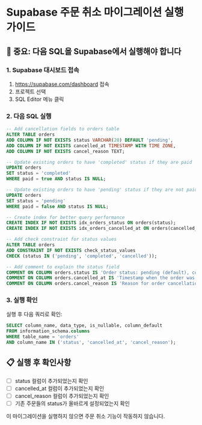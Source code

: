 # Supabase 주문 취소 마이그레이션 실행 가이드

## 🚨 중요: 다음 SQL을 Supabase에서 실행해야 합니다

### 1. Supabase 대시보드 접속
1. https://supabase.com/dashboard 접속
2. 프로젝트 선택
3. SQL Editor 메뉴 클릭

### 2. 다음 SQL 실행

```sql
-- Add cancellation fields to orders table
ALTER TABLE orders 
ADD COLUMN IF NOT EXISTS status VARCHAR(20) DEFAULT 'pending',
ADD COLUMN IF NOT EXISTS cancelled_at TIMESTAMP WITH TIME ZONE,
ADD COLUMN IF NOT EXISTS cancel_reason TEXT;

-- Update existing orders to have 'completed' status if they are paid
UPDATE orders 
SET status = 'completed' 
WHERE paid = true AND status IS NULL;

-- Update existing orders to have 'pending' status if they are not paid
UPDATE orders 
SET status = 'pending' 
WHERE paid = false AND status IS NULL;

-- Create index for better query performance
CREATE INDEX IF NOT EXISTS idx_orders_status ON orders(status);
CREATE INDEX IF NOT EXISTS idx_orders_cancelled_at ON orders(cancelled_at);

-- Add check constraint for status values
ALTER TABLE orders 
ADD CONSTRAINT IF NOT EXISTS check_status_values 
CHECK (status IN ('pending', 'completed', 'cancelled'));

-- Add comment to explain the status field
COMMENT ON COLUMN orders.status IS 'Order status: pending (default), completed (paid), cancelled';
COMMENT ON COLUMN orders.cancelled_at IS 'Timestamp when the order was cancelled';
COMMENT ON COLUMN orders.cancel_reason IS 'Reason for order cancellation';
```

### 3. 실행 확인
실행 후 다음 쿼리로 확인:
```sql
SELECT column_name, data_type, is_nullable, column_default 
FROM information_schema.columns 
WHERE table_name = 'orders' 
AND column_name IN ('status', 'cancelled_at', 'cancel_reason');
```

## 📋 실행 후 확인사항
- [ ] status 컬럼이 추가되었는지 확인
- [ ] cancelled_at 컬럼이 추가되었는지 확인  
- [ ] cancel_reason 컬럼이 추가되었는지 확인
- [ ] 기존 주문들의 status가 올바르게 설정되었는지 확인

이 마이그레이션을 실행하지 않으면 주문 취소 기능이 작동하지 않습니다.
